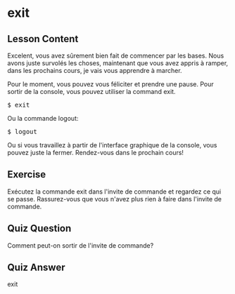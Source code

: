 # exit

## Lesson Content

Excelent, vous avez sûrement bien fait de commencer par les bases. Nous avons juste survolés les choses, maintenant que vous avez appris à ramper, dans les prochains cours, je vais vous apprendre à marcher. 

Pour le moment, vous pouvez vous féliciter et prendre une pause. Pour sortir de la console, vous pouvez utiliser la command exit.

<pre>$ exit</pre>

Ou la commande logout:

<pre>$ logout</pre>

Ou si vous travaillez à partir de l'interface graphique de la console, vous pouvez juste la fermer. Rendez-vous dans le prochain cours!

## Exercise

Exécutez la commande exit dans l'invite de commande et regardez ce qui se passe. Rassurez-vous que vous n'avez plus rien à faire dans l'invite de commande.

## Quiz Question

Comment peut-on sortir de l'invite de commande?

## Quiz Answer

exit